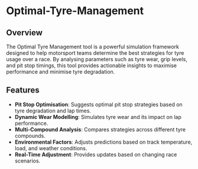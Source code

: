 # Optimal-Tyre-Management
## Overview

The Optimal Tyre Management tool is a powerful simulation framework designed to help motorsport teams determine the best strategies for tyre usage over a race. By analysing parameters such as tyre wear, grip levels, and pit stop timings, this tool provides actionable insights to maximise performance and minimise tyre degradation.

## Features

- **Pit Stop Optimisation**: Suggests optimal pit stop strategies based on tyre degradation and lap times.
- **Dynamic Wear Modelling**: Simulates tyre wear and its impact on lap performance.
- **Multi-Compound Analysis**: Compares strategies across different tyre compounds.
- **Environmental Factors**: Adjusts predictions based on track temperature, load, and weather conditions.
- **Real-Time Adjustment**: Provides updates based on changing race scenarios.